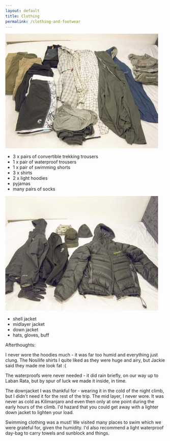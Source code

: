 ```yaml
---
layout: default
title: Clothing
permalink: /clothing-and-footwear
---
```


![](/assets/optimised/IMG_1855.jpg "clothes")

- 3 x pairs of convertible trekking trousers
- 1 x pair of waterproof trousers
- 1 x pair of swimming shorts
- 3 x shirts
- 2 x light hoodies
- pyjamas
- many pairs of socks

![](/assets/optimised/IMG_1856.jpg "outer layers")

- shell jacket
- midlayer jacket
- down jacket
- hats, gloves, buff

Afterthoughts:

I never wore the hoodies much - it was far too humid and everything just clung. The Nosilife shirts I quite liked as they were huge and airy, but Jackie said they made me look fat :(

The waterproofs were never needed - it did rain briefly, on our way up to Laban Rata, but by spur of luck we made it inside, in time.

The downjacket I was thankful for - wearing it in the cold of the night climb, but I didn't need it for the rest of the trip. The mid layer, I never wore. It was never as cold as Kilimanjaro and even then only at one point during the early hours of the climb. I'd hazard that you could get away with a lighter down jacket to lighten your load.

Swimming clothing was a must! We visited many places to swim which we were grateful for, given the humidity. I'd also recommend a light waterproof day-bag to carry towels and sunblock and things.

